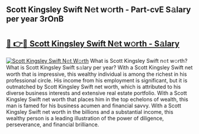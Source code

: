 ## Scott Kingsley Swift N𝚎t w𝚘rth - Part-cvE S𝚊lary per year 3rOnB

# <h2><a href="http://gc2aex.nevu.top/?p=Scott+Kingsley+Swift">🔗 👉🔴 Scott Kingsley Swift N𝚎t w𝚘rth - S𝚊lary</a></h2>

[![Scott Kingsley Swift N𝚎t W𝚘rth](https://i.imgur.com/Oavwk0R.jpeg)](http://gc2aex.nevu.top/?p=Scott+Kingsley+Swift)
What is Scott Kingsley Swift n𝚎t w𝚘rth? What is Scott Kingsley Swift s𝚊lary per year?
With a Scott Kingsley Swift net worth that is impressive, this wealthy individual is among the richest in his professional circle. His income from his employment is significant, but it is outmatched by Scott Kingsley Swift net worth, which is attributed to his diverse business interests and extensive real estate portfolio. With a Scott Kingsley Swift net worth that places him in the top echelons of wealth, this man is famed for his business acumen and financial savvy. With a Scott Kingsley Swift net worth in the billions and a substantial income, this wealthy person is a leading illustration of the power of diligence, perseverance, and financial brilliance.
